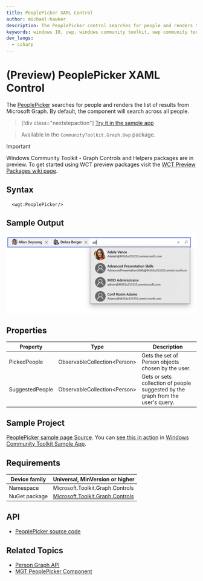 ```yaml
---
title: PeoplePicker XAML Control
author: michael-hawker
description: The PeoplePicker control searches for people and renders the list of results from Microsoft Graph.
keywords: windows 10, uwp, windows community toolkit, uwp community toolkit, uwp toolkit, people, peoplepicker, picker, graph
dev_langs:
  - csharp
---
```


# (Preview) PeoplePicker XAML Control

The [PeoplePicker](/dotnet/api/microsoft.toolkit.graph.controls.peoplepicker) searches for people and renders the list of results from Microsoft Graph. By default, the component will search across all people.

> [!div class="nextstepaction"]
> [Try it in the sample app](uwpct://controls?sample=PeoplePicker)

> Available in the `CommunityToolkit.Graph.Uwp` package.

> [!IMPORTANT]
> Windows Community Toolkit - Graph Controls and Helpers packages are in preview. To get started using WCT preview packages visit the [WCT Preview Packages wiki page](https://aka.ms/wct/wiki/previewpackages).

## Syntax

```xaml
  <wgt:PeoplePicker/>
```

## Sample Output

![PeoplePicker Control](../../resources/images/Graph/Controls/PeoplePicker.png)

## Properties

| Property | Type | Description |
| -- | -- | -- |
| PickedPeople | ObservableCollection\<Person> | Gets the set of Person objects chosen by the user. |
| SuggestedPeople | ObservableCollection\<Person> | Gets or sets collection of people suggested by the graph from the user's query. |

## Sample Project

[PeoplePicker sample page Source](https://github.com/windows-toolkit/WindowsCommunityToolkit/tree/rel/7.0.0/Microsoft.Toolkit.Uwp.SampleApp/SamplePages/PeoplePicker). You can [see this in action](uwpct://Controls?sample=PeoplePicker) in [Windows Community Toolkit Sample App](https://aka.ms/windowstoolkitapp).

## Requirements

| Device family | Universal, MinVersion or higher |
| -- | -- |
| Namespace | Microsoft.Toolkit.Graph.Controls |
| NuGet package | [Microsoft.Toolkit.Graph.Controls](https://www.nuget.org/packages/Microsoft.Toolkit.Graph.Controls) |

## API

* [PeoplePicker source code](https://github.com/windows-toolkit/Graph-Controls/tree/rel/7.0.0/Microsoft.Toolkit.Graph.Controls/Controls/PeoplePicker)

## Related Topics

* [Person Graph API](/graph/api/resources/person)
* [MGT PeoplePicker Component](/graph/toolkit/components/people-picker)
